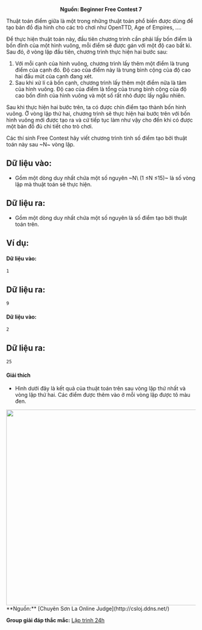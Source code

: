 **<center>Nguồn: Beginner Free Contest 7</center>**

Thuật toán điểm giữa là một trong những thuật toán phổ biến được dùng để tạo bản đồ địa hình cho các trò chơi như OpenTTD, Age of Empires, ....

Để thực hiện thuật toán này, đầu tiên chương trình cần phải lấy bốn điểm là bốn đỉnh của một hình vuông, mỗi điểm sẽ được gán với một độ cao bất kì. Sau đó, ở vòng lặp đầu tiên, chương trình thực hiện hai bước sau:
1. Với mỗi cạnh của hình vuông, chương trình lấy thêm một điểm là trung điểm của cạnh đó. Độ cao của điểm này là trung bình cộng của độ cao hai đầu mút của cạnh đang xét.
2. Sau khi xử lí cả bốn cạnh, chương trình lấy thêm một điểm nữa là tâm của hình vuông. Độ cao của điểm là tổng của trung bình cộng của độ cao bốn đỉnh của hình vuông và một số rất nhỏ được lấy ngẫu nhiên.

Sau khi thực hiện hai bước trên, ta có được chín điểm tạo thành bốn hình vuông. Ở vòng lặp thứ hai, chương trình sẽ thực hiện hai bước trên với bốn hình vuông mới được tạo ra và cứ tiếp tục làm như vậy cho đến khi có được một bản đồ đủ chi tiết cho trò chơi.

Các thí sinh Free Contest hãy viết chương trình tính số điểm tạo bởi thuật toán này sau ~N~ vòng lặp.

## Dữ liệu vào:
- Gồm một dòng duy nhất chứa một số nguyên ~N\ (1 ≤N ≤15)~ là số vòng lặp mà thuật toán sẽ thực hiện.

## Dữ liệu ra:
- Gồm một dòng duy nhất chứa một số nguyên là số điểm tạo bởi thuật toán trên.

## Ví dụ:
#### Dữ liệu vào:
```
1
```

## Dữ liệu ra:
```
9
```

#### Dữ liệu vào:
```
2
```

## Dữ liệu ra:
```
25
```

#### Giải thích
- Hình dưới đây là kết quả của thuật toán trên sau vòng lặp thứ nhất và vòng lặp thứ hai. Các điểm được thêm vào ở mỗi vòng lặp được tô màu đen.
<center><img src="/images/problems/631/SQUARE.png" width=520px></center>
**Nguồn:** [Chuyên Sơn La Online Judge](http://csloj.ddns.net/)

**Group giải đáp thắc mắc:** [Lập trình 24h](https://www.facebook.com/groups/1386904321519984)